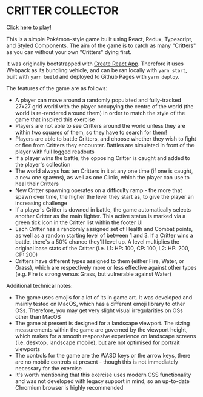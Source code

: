 # CRITTER COLLECTOR

[Click here to play!](https://jamiehenson.com/critter-collector)

This is a simple Pokémon-style game built using React, Redux, Typescript, and Styled Components. The aim of the game is to catch as many "Critters" as you can without your own "Critters" dying first.

It was originally bootstrapped with [Create React App](https://github.com/facebook/create-react-app). Therefore it uses Webpack as its bundling vehicle, and can be ran locally with `yarn start`, built with `yarn build` and deployed to Github Pages with `yarn deploy`.

The features of the game are as follows: 
- A player can move around a randomly populated and fully-tracked 27x27 grid world with the player occupying the centre of the world (the world is re-rendered around them) in order to match the style of the game that inspired this exercise
- Players are not able to see Critters around the world unless they are within two squares of them, so they have to search for them!
- Players are able to battle Critters, and choose whether they wish to fight or flee from Critters they encounter. Battles are simulated in front of the player with full logged readouts
- If a player wins the battle, the opposing Critter is caught and added to the player's collection
- The world always has ten Critters in it at any one time (if one is caught, a new one spawns), as well as one Clinic, which the player can use to heal their Critters
- New Critter spawning operates on a difficulty ramp - the more that spawn over time, the higher the level they start as, to give the player an increasing challenge
- If a player's Critter is downed in battle, the game automatically selects another Critter as the main fighter. This active status is marked via a green tick icon in the Critter list within the footer UI
- Each Critter has a randomly assigned set of Health and Combat points, as well as a random starting level of between 1 and 3. If a Critter wins a battle, there's a 50% chance they'll level up. A level multiplies the original base stats of the Critter (i.e. L1: HP: 100, CP: 100, L2: HP: 200, CP: 200)
- Critters have different types assigned to them (either Fire, Water, or Grass), which are respectively more or less effective against other types (e.g. Fire is strong versus Grass, but vulnerable against Water)

Additional technical notes:
- The game uses emojis for a lot of its in game art. It was developed and mainly tested on MacOS, which has a different emoji library to other OSs. Therefore, you may get very slight visual irregularities on OSs other than MacOS
- The game at present is designed for a landscape viewport. The sizing measurements within the game are governed by the viewport height, which makes for a smooth responsive experience on landscape screens (i.e. desktop, landscape mobile), but are not optimised for portrait viewports
- The controls for the game are the WASD keys or the arrow keys, there are no mobile controls at present - though this is not immediately necessary for the exercise
- It's worth mentioning that this exercise uses modern CSS functionality and was not developed with legacy support in mind, so an up-to-date Chromium browser is highly recommended